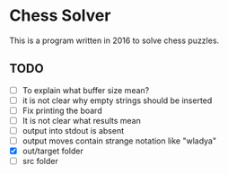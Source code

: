 # Chess Solver

This is a program written in 2016 
to solve chess puzzles.

## TODO

- [ ] To explain what buffer size mean?
- [ ] it is not clear why empty strings should be inserted
- [ ] Fix printing the board
- [ ] It is not clear what results mean
- [ ] output into stdout is absent
- [ ] output moves contain strange notation like "wladya"
- [x] out/target folder
- [ ] src folder